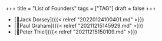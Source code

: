 +++
title = "List of Founders"
tags = ["TAG"]
draft = false
+++

-   [📝Jack Dorsey]({{< relref "20220124100401.md" >}})
-   [📝Paul Graham]({{< relref "20211215145929.md" >}})
-   [📝Peter Thiel]({{< relref "20211215150109.md" >}})
